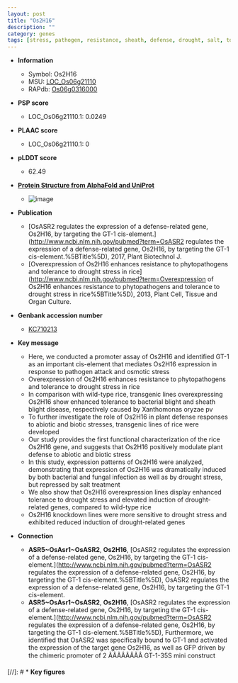 ```yaml
---
layout: post
title: "Os2H16"
description: ""
category: genes
tags: [stress, pathogen, resistance, sheath, defense, drought, salt, tolerance, defense response, biotic stress, blight, drought stress, drought stress , bacterial blight, blight disease]
---
```


* **Information**  
    + Symbol: Os2H16  
    + MSU: [LOC_Os06g21110](http://rice.plantbiology.msu.edu/cgi-bin/ORF_infopage.cgi?orf=LOC_Os06g21110)  
    + RAPdb: [Os06g0316000](http://rapdb.dna.affrc.go.jp/viewer/gbrowse_details/irgsp1?name=Os06g0316000)  

* **PSP score**  
    + LOC_Os06g21110.1: 0.0249 

* **PLAAC score**  
    + LOC_Os06g21110.1: 0 

* **pLDDT score**
    + 62.49

* **[Protein Structure from AlphaFold and UniProt](https://www.uniprot.org/uniprotkb/Q5Z4Q8/entry#structure)**
    + ![image](https://ricepsp.github.io/images/Q5/AF-Q5Z4Q8-F1.png)

* **Publication**  
    + [OsASR2 regulates the expression of a defense-related gene, Os2H16, by targeting the GT-1 cis-element.](http://www.ncbi.nlm.nih.gov/pubmed?term=OsASR2 regulates the expression of a defense-related gene, Os2H16, by targeting the GT-1 cis-element.%5BTitle%5D), 2017, Plant Biotechnol J.
    + [Overexpression of Os2H16 enhances resistance to phytopathogens and tolerance to drought stress in rice](http://www.ncbi.nlm.nih.gov/pubmed?term=Overexpression of Os2H16 enhances resistance to phytopathogens and tolerance to drought stress in rice%5BTitle%5D), 2013, Plant Cell, Tissue and Organ Culture.

* **Genbank accession number**  
    + [KC710213](http://www.ncbi.nlm.nih.gov/nuccore/KC710213)

* **Key message**  
    + Here, we conducted a promoter assay of Os2H16 and identified GT-1 as an important cis-element that mediates Os2H16 expression in response to pathogen attack and osmotic stress
    + Overexpression of Os2H16 enhances resistance to phytopathogens and tolerance to drought stress in rice
    + In comparison with wild-type rice, transgenic lines overexpressing Os2H16 show enhanced tolerance to bacterial blight and sheath blight disease, respectively caused by Xanthomonas oryzae pv
    + To further investigate the role of Os2H16 in plant defense responses to abiotic and biotic stresses, transgenic lines of rice were developed
    + Our study provides the first functional characterization of the rice Os2H16 gene, and suggests that Os2H16 positively modulate plant defense to abiotic and biotic stress
    + In this study, expression patterns of Os2H16 were analyzed, demonstrating that expression of Os2H16 was dramatically induced by both bacterial and fungal infection as well as by drought stress, but repressed by salt treatment
    + We also show that Os2H16 overexpression lines display enhanced tolerance to drought stress and elevated induction of drought-related genes, compared to wild-type rice
    + Os2H16 knockdown lines were more sensitive to drought stress and exhibited reduced induction of drought-related genes

* **Connection**  
    + __ASR5~OsAsr1~OsASR2__, __Os2H16__, [OsASR2 regulates the expression of a defense-related gene, Os2H16, by targeting the GT-1 cis-element.](http://www.ncbi.nlm.nih.gov/pubmed?term=OsASR2 regulates the expression of a defense-related gene, Os2H16, by targeting the GT-1 cis-element.%5BTitle%5D), OsASR2 regulates the expression of a defense-related gene, Os2H16, by targeting the GT-1 cis-element.
    + __ASR5~OsAsr1~OsASR2__, __Os2H16__, [OsASR2 regulates the expression of a defense-related gene, Os2H16, by targeting the GT-1 cis-element.](http://www.ncbi.nlm.nih.gov/pubmed?term=OsASR2 regulates the expression of a defense-related gene, Os2H16, by targeting the GT-1 cis-element.%5BTitle%5D),  Furthermore, we identified that OsASR2 was specifically bound to GT-1 and activated the expression of the target gene Os2H16, as well as GFP driven by the chimeric promoter of 2 ÃÂÃÂÃÂÃÂ GT-1-35S mini construct

[//]: # * **Key figures**  


